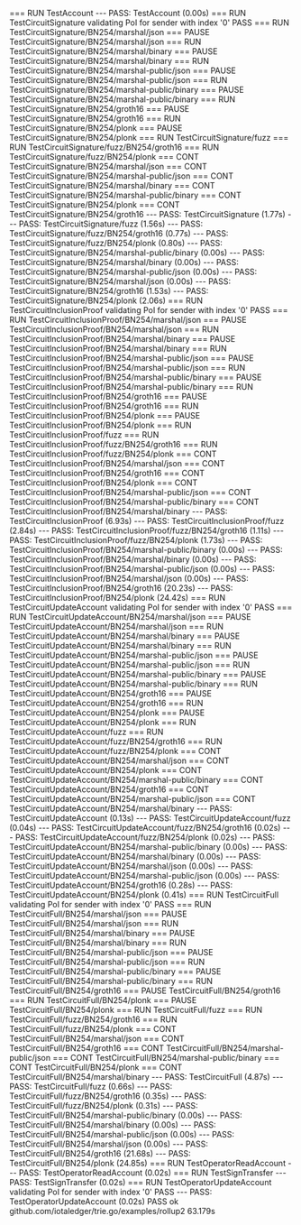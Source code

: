 === RUN   TestAccount
--- PASS: TestAccount (0.00s)
=== RUN   TestCircuitSignature
validating PoI for sender with index '0' PASS
=== RUN   TestCircuitSignature/BN254/marshal/json
=== PAUSE TestCircuitSignature/BN254/marshal/json
=== RUN   TestCircuitSignature/BN254/marshal/binary
=== PAUSE TestCircuitSignature/BN254/marshal/binary
=== RUN   TestCircuitSignature/BN254/marshal-public/json
=== PAUSE TestCircuitSignature/BN254/marshal-public/json
=== RUN   TestCircuitSignature/BN254/marshal-public/binary
=== PAUSE TestCircuitSignature/BN254/marshal-public/binary
=== RUN   TestCircuitSignature/BN254/groth16
=== PAUSE TestCircuitSignature/BN254/groth16
=== RUN   TestCircuitSignature/BN254/plonk
=== PAUSE TestCircuitSignature/BN254/plonk
=== RUN   TestCircuitSignature/fuzz
=== RUN   TestCircuitSignature/fuzz/BN254/groth16
=== RUN   TestCircuitSignature/fuzz/BN254/plonk
=== CONT  TestCircuitSignature/BN254/marshal/json
=== CONT  TestCircuitSignature/BN254/marshal-public/json
=== CONT  TestCircuitSignature/BN254/marshal/binary
=== CONT  TestCircuitSignature/BN254/marshal-public/binary
=== CONT  TestCircuitSignature/BN254/plonk
=== CONT  TestCircuitSignature/BN254/groth16
--- PASS: TestCircuitSignature (1.77s)
    --- PASS: TestCircuitSignature/fuzz (1.56s)
        --- PASS: TestCircuitSignature/fuzz/BN254/groth16 (0.77s)
        --- PASS: TestCircuitSignature/fuzz/BN254/plonk (0.80s)
    --- PASS: TestCircuitSignature/BN254/marshal-public/binary (0.00s)
    --- PASS: TestCircuitSignature/BN254/marshal/binary (0.00s)
    --- PASS: TestCircuitSignature/BN254/marshal-public/json (0.00s)
    --- PASS: TestCircuitSignature/BN254/marshal/json (0.00s)
    --- PASS: TestCircuitSignature/BN254/groth16 (1.53s)
    --- PASS: TestCircuitSignature/BN254/plonk (2.06s)
=== RUN   TestCircuitInclusionProof
validating PoI for sender with index '0' PASS
=== RUN   TestCircuitInclusionProof/BN254/marshal/json
=== PAUSE TestCircuitInclusionProof/BN254/marshal/json
=== RUN   TestCircuitInclusionProof/BN254/marshal/binary
=== PAUSE TestCircuitInclusionProof/BN254/marshal/binary
=== RUN   TestCircuitInclusionProof/BN254/marshal-public/json
=== PAUSE TestCircuitInclusionProof/BN254/marshal-public/json
=== RUN   TestCircuitInclusionProof/BN254/marshal-public/binary
=== PAUSE TestCircuitInclusionProof/BN254/marshal-public/binary
=== RUN   TestCircuitInclusionProof/BN254/groth16
=== PAUSE TestCircuitInclusionProof/BN254/groth16
=== RUN   TestCircuitInclusionProof/BN254/plonk
=== PAUSE TestCircuitInclusionProof/BN254/plonk
=== RUN   TestCircuitInclusionProof/fuzz
=== RUN   TestCircuitInclusionProof/fuzz/BN254/groth16
=== RUN   TestCircuitInclusionProof/fuzz/BN254/plonk
=== CONT  TestCircuitInclusionProof/BN254/marshal/json
=== CONT  TestCircuitInclusionProof/BN254/groth16
=== CONT  TestCircuitInclusionProof/BN254/plonk
=== CONT  TestCircuitInclusionProof/BN254/marshal-public/json
=== CONT  TestCircuitInclusionProof/BN254/marshal-public/binary
=== CONT  TestCircuitInclusionProof/BN254/marshal/binary
--- PASS: TestCircuitInclusionProof (6.93s)
    --- PASS: TestCircuitInclusionProof/fuzz (2.84s)
        --- PASS: TestCircuitInclusionProof/fuzz/BN254/groth16 (1.11s)
        --- PASS: TestCircuitInclusionProof/fuzz/BN254/plonk (1.73s)
    --- PASS: TestCircuitInclusionProof/BN254/marshal-public/binary (0.00s)
    --- PASS: TestCircuitInclusionProof/BN254/marshal/binary (0.00s)
    --- PASS: TestCircuitInclusionProof/BN254/marshal-public/json (0.00s)
    --- PASS: TestCircuitInclusionProof/BN254/marshal/json (0.00s)
    --- PASS: TestCircuitInclusionProof/BN254/groth16 (20.23s)
    --- PASS: TestCircuitInclusionProof/BN254/plonk (24.42s)
=== RUN   TestCircuitUpdateAccount
validating PoI for sender with index '0' PASS
=== RUN   TestCircuitUpdateAccount/BN254/marshal/json
=== PAUSE TestCircuitUpdateAccount/BN254/marshal/json
=== RUN   TestCircuitUpdateAccount/BN254/marshal/binary
=== PAUSE TestCircuitUpdateAccount/BN254/marshal/binary
=== RUN   TestCircuitUpdateAccount/BN254/marshal-public/json
=== PAUSE TestCircuitUpdateAccount/BN254/marshal-public/json
=== RUN   TestCircuitUpdateAccount/BN254/marshal-public/binary
=== PAUSE TestCircuitUpdateAccount/BN254/marshal-public/binary
=== RUN   TestCircuitUpdateAccount/BN254/groth16
=== PAUSE TestCircuitUpdateAccount/BN254/groth16
=== RUN   TestCircuitUpdateAccount/BN254/plonk
=== PAUSE TestCircuitUpdateAccount/BN254/plonk
=== RUN   TestCircuitUpdateAccount/fuzz
=== RUN   TestCircuitUpdateAccount/fuzz/BN254/groth16
=== RUN   TestCircuitUpdateAccount/fuzz/BN254/plonk
=== CONT  TestCircuitUpdateAccount/BN254/marshal/json
=== CONT  TestCircuitUpdateAccount/BN254/plonk
=== CONT  TestCircuitUpdateAccount/BN254/marshal-public/binary
=== CONT  TestCircuitUpdateAccount/BN254/groth16
=== CONT  TestCircuitUpdateAccount/BN254/marshal-public/json
=== CONT  TestCircuitUpdateAccount/BN254/marshal/binary
--- PASS: TestCircuitUpdateAccount (0.13s)
    --- PASS: TestCircuitUpdateAccount/fuzz (0.04s)
        --- PASS: TestCircuitUpdateAccount/fuzz/BN254/groth16 (0.02s)
        --- PASS: TestCircuitUpdateAccount/fuzz/BN254/plonk (0.02s)
    --- PASS: TestCircuitUpdateAccount/BN254/marshal-public/binary (0.00s)
    --- PASS: TestCircuitUpdateAccount/BN254/marshal/binary (0.00s)
    --- PASS: TestCircuitUpdateAccount/BN254/marshal/json (0.00s)
    --- PASS: TestCircuitUpdateAccount/BN254/marshal-public/json (0.00s)
    --- PASS: TestCircuitUpdateAccount/BN254/groth16 (0.28s)
    --- PASS: TestCircuitUpdateAccount/BN254/plonk (0.41s)
=== RUN   TestCircuitFull
validating PoI for sender with index '0' PASS
=== RUN   TestCircuitFull/BN254/marshal/json
=== PAUSE TestCircuitFull/BN254/marshal/json
=== RUN   TestCircuitFull/BN254/marshal/binary
=== PAUSE TestCircuitFull/BN254/marshal/binary
=== RUN   TestCircuitFull/BN254/marshal-public/json
=== PAUSE TestCircuitFull/BN254/marshal-public/json
=== RUN   TestCircuitFull/BN254/marshal-public/binary
=== PAUSE TestCircuitFull/BN254/marshal-public/binary
=== RUN   TestCircuitFull/BN254/groth16
=== PAUSE TestCircuitFull/BN254/groth16
=== RUN   TestCircuitFull/BN254/plonk
=== PAUSE TestCircuitFull/BN254/plonk
=== RUN   TestCircuitFull/fuzz
=== RUN   TestCircuitFull/fuzz/BN254/groth16
=== RUN   TestCircuitFull/fuzz/BN254/plonk
=== CONT  TestCircuitFull/BN254/marshal/json
=== CONT  TestCircuitFull/BN254/groth16
=== CONT  TestCircuitFull/BN254/marshal-public/json
=== CONT  TestCircuitFull/BN254/marshal-public/binary
=== CONT  TestCircuitFull/BN254/plonk
=== CONT  TestCircuitFull/BN254/marshal/binary
--- PASS: TestCircuitFull (4.87s)
    --- PASS: TestCircuitFull/fuzz (0.66s)
        --- PASS: TestCircuitFull/fuzz/BN254/groth16 (0.35s)
        --- PASS: TestCircuitFull/fuzz/BN254/plonk (0.31s)
    --- PASS: TestCircuitFull/BN254/marshal-public/binary (0.00s)
    --- PASS: TestCircuitFull/BN254/marshal/binary (0.00s)
    --- PASS: TestCircuitFull/BN254/marshal-public/json (0.00s)
    --- PASS: TestCircuitFull/BN254/marshal/json (0.00s)
    --- PASS: TestCircuitFull/BN254/groth16 (21.68s)
    --- PASS: TestCircuitFull/BN254/plonk (24.85s)
=== RUN   TestOperatorReadAccount
--- PASS: TestOperatorReadAccount (0.02s)
=== RUN   TestSignTransfer
--- PASS: TestSignTransfer (0.02s)
=== RUN   TestOperatorUpdateAccount
validating PoI for sender with index '0' PASS
--- PASS: TestOperatorUpdateAccount (0.02s)
PASS
ok      github.com/iotaledger/trie.go/examples/rollup2  63.179s